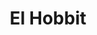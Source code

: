 ﻿---
title: "El Hobbit"
permalink: periodes_633.html
layout: periode
sidebar: periodes
pares:
  - id: 632
    title: "Tolkien"

fills:
jocsPrincipals:
jocsEscenaris:
  - title: "The Battle of Five Armies"
    bggId: 2775

  - title: "La Batalla de los Cinco Ejércitos"
    bggId: 135219
    dataInici: 
    dataFi: 

  - title: "The Hobbit"
    bggId: 83629
    dataInici: 
    dataFi: 

  - title: "The Hobbit Adventure Boardgame"
    bggId: 1586
    dataInici: 
    dataFi: 

  - title: "The Hobbit Card Game"
    bggId: 126444
    dataInici: 
    dataFi: 

  - title: "The Hobbit: An Unexpected Journey Deck-Building Game"
    bggId: 155460
    dataInici: 
    dataFi: 

  - title: "Der Hobbit: Smaugs Einöde"
    bggId: 144417
    dataInici: 
    dataFi: 

  - title: "The Hobbit: The Defeat of Smaug"
    bggId: 2456
    dataInici: 
    dataFi: 

jocsEpoca:
jocsEpocaEscenaris:
---
